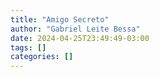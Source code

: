 ```yaml
---
title: "Amigo Secreto"
author: "Gabriel Leite Bessa"
date: 2024-04-25T23:49:49-03:00
tags: []
categories: []
---
```


